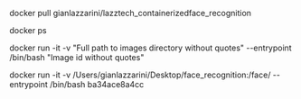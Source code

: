 docker pull gianlazzarini/lazztech_containerizedface_recognition

docker ps

docker run -it -v "Full path to images directory without quotes" --entrypoint /bin/bash "Image id without quotes"

docker run -it -v /Users/gianlazzarini/Desktop/face_recognition:/face/ --entrypoint /bin/bash ba34ace8a4cc
